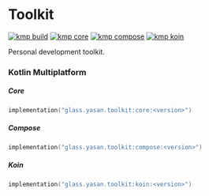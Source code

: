 # Toolkit

[![kmp build](https://img.shields.io/github/actions/workflow/status/yasanglass/toolkit/build.yml?label=kmp%20build)](https://github.com/yasanglass/toolkit/actions/workflows/build.yml)
[![kmp core](https://img.shields.io/maven-central/v/glass.yasan.toolkit/core?label=kmp%20core)](https://central.sonatype.com/artifact/glass.yasan.toolkit/core)
[![kmp compose](https://img.shields.io/maven-central/v/glass.yasan.toolkit/compose?label=kmp%20compose)](https://central.sonatype.com/artifact/glass.yasan.toolkit/compose)
[![kmp koin](https://img.shields.io/maven-central/v/glass.yasan.toolkit/koin?label=kmp%20koin)](https://central.sonatype.com/artifact/glass.yasan.toolkit/koin)

Personal development toolkit.

### Kotlin Multiplatform

##### Core

```kotlin
implementation("glass.yasan.toolkit:core:<version>")
```

##### Compose

```kotlin
implementation("glass.yasan.toolkit:compose:<version>")
```

##### Koin

```kotlin
implementation("glass.yasan.toolkit:koin:<version>")
```

